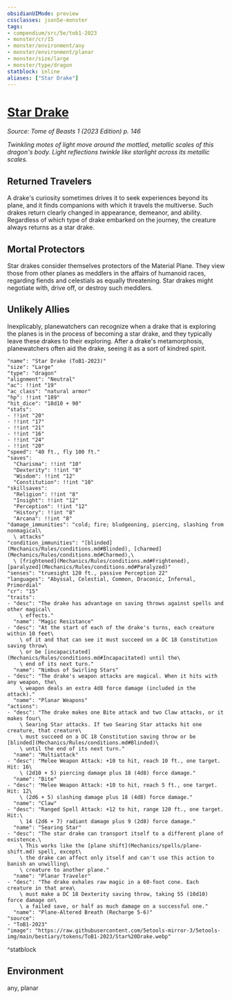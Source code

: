 ```yaml
---
obsidianUIMode: preview
cssclasses: json5e-monster
tags:
- compendium/src/5e/tob1-2023
- monster/cr/15
- monster/environment/any
- monster/environment/planar
- monster/size/large
- monster/type/dragon
statblock: inline
aliases: ["Star Drake"]
---
```

# [Star Drake](Mechanics\bestiary\dragon/star-drake-tob1-2023.md)
*Source: Tome of Beasts 1 (2023 Edition) p. 146*  

*Twinkling motes of light move around the mottled, metallic scales of this dragon's body. Light reflections twinkle like starlight across its metallic scales.*

## Returned Travelers

A drake's curiosity sometimes drives it to seek experiences beyond its plane, and it finds companions with which it travels the multiverse. Such drakes return clearly changed in appearance, demeanor, and ability. Regardless of which type of drake embarked on the journey, the creature always returns as a star drake.

## Mortal Protectors

Star drakes consider themselves protectors of the Material Plane. They view those from other planes as meddlers in the affairs of humanoid races, regarding fiends and celestials as equally threatening. Star drakes might negotiate with, drive off, or destroy such meddlers.

## Unlikely Allies

Inexplicably, planewatchers can recognize when a drake that is exploring the planes is in the process of becoming a star drake, and they typically leave these drakes to their exploring. After a drake's metamorphosis, planewatchers often aid the drake, seeing it as a sort of kindred spirit.

```statblock
"name": "Star Drake (ToB1-2023)"
"size": "Large"
"type": "dragon"
"alignment": "Neutral"
"ac": !!int "19"
"ac_class": "natural armor"
"hp": !!int "189"
"hit_dice": "18d10 + 90"
"stats":
- !!int "20"
- !!int "17"
- !!int "21"
- !!int "16"
- !!int "24"
- !!int "20"
"speed": "40 ft., fly 100 ft."
"saves":
  "Charisma": !!int "10"
  "Dexterity": !!int "8"
  "Wisdom": !!int "12"
  "Constitution": !!int "10"
"skillsaves":
  "Religion": !!int "8"
  "Insight": !!int "12"
  "Perception": !!int "12"
  "History": !!int "8"
  "Arcana": !!int "8"
"damage_immunities": "cold; fire; bludgeoning, piercing, slashing from nonmagical\
  \ attacks"
"condition_immunities": "[blinded](Mechanics/Rules/conditions.md#Blinded), [charmed](Mechanics/Rules/conditions.md#Charmed),\
  \ [frightened](Mechanics/Rules/conditions.md#Frightened), [paralyzed](Mechanics/Rules/conditions.md#Paralyzed)"
"senses": "truesight 120 ft., passive Perception 22"
"languages": "Abyssal, Celestial, Common, Draconic, Infernal, Primordial"
"cr": "15"
"traits":
- "desc": "The drake has advantage on saving throws against spells and other magical\
    \ effects."
  "name": "Magic Resistance"
- "desc": "At the start of each of the drake's turns, each creature within 10 feet\
    \ of it and that can see it must succeed on a DC 18 Constitution saving throw\
    \ or be [incapacitated](Mechanics/Rules/conditions.md#Incapacitated) until the\
    \ end of its next turn."
  "name": "Nimbus of Swirling Stars"
- "desc": "The drake's weapon attacks are magical. When it hits with any weapon, the\
    \ weapon deals an extra 4d8 force damage (included in the attack)."
  "name": "Planar Weapons"
"actions":
- "desc": "The drake makes one Bite attack and two Claw attacks, or it makes four\
    \ Searing Star attacks. If two Searing Star attacks hit one creature, that creature\
    \ must succeed on a DC 18 Constitution saving throw or be [blinded](Mechanics/Rules/conditions.md#Blinded)\
    \ until the end of its next turn."
  "name": "Multiattack"
- "desc": "Melee Weapon Attack: +10 to hit, reach 10 ft., one target. Hit: 16\
    \ (2d10 + 5) piercing damage plus 18 (4d8) force damage."
  "name": "Bite"
- "desc": "Melee Weapon Attack: +10 to hit, reach 5 ft., one target. Hit: 12\
    \ (2d6 + 5) slashing damage plus 18 (4d8) force damage."
  "name": "Claw"
- "desc": "Ranged Spell Attack: +12 to hit, range 120 ft., one target. Hit:\
    \ 14 (2d6 + 7) radiant damage plus 9 (2d8) force damage."
  "name": "Searing Star"
- "desc": "The star drake can transport itself to a different plane of existence.\
    \ This works like the [plane shift](Mechanics/spells/plane-shift.md) spell, except\
    \ the drake can affect only itself and can't use this action to banish an unwilling\
    \ creature to another plane."
  "name": "Planar Traveler"
- "desc": "The drake exhales raw magic in a 60-foot cone. Each creature in that area\
    \ must make a DC 18 Dexterity saving throw, taking 55 (10d10) force damage on\
    \ a failed save, or half as much damage on a successful one."
  "name": "Plane-Altered Breath (Recharge 5-6)"
"source":
- "ToB1-2023"
"image": "https://raw.githubusercontent.com/5etools-mirror-3/5etools-img/main/bestiary/tokens/ToB1-2023/Star%20Drake.webp"
```
^statblock

## Environment

any, planar